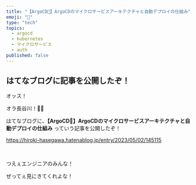 ```yaml
---
title: "【ArgoCD🐙】ArgoCDのマイクロサービスアーキテクチャと自動デプロイの仕組み"
emoji: "🐙"
type: "tech"
topics:
  - argocd
  - kubernetes
  - マイクロサービス
  - auth
published: false
---
```


## はてなブログに記事を公開したぞ！

オッス！

オラ長谷川！✋🏻

はてなブログに、**【ArgoCD🐙】ArgoCDのマイクロサービスアーキテクチャと自動デプロイの仕組み** っていう記事を公開したぞ！

https://hiroki-hasegawa.hatenablog.jp/entry/2023/05/02/145115

<br>

つえぇエンジニアのみんな！

ぜってぇ見にきてくれよな！
